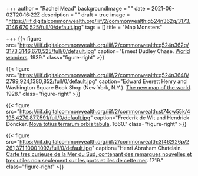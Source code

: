 +++
author = "Rachel Mead"
backgroundImage = ""
date = 2021-06-02T20:16:22Z
description = ""
draft = true
image = "https://iiif.digitalcommonwealth.org/iiif/2/commonwealth:q524n362q/3173,3146,670,525/full/0/default.jpg"
tags = []
title = "Map Monsters"

+++
{{< figure src="https://iiif.digitalcommonwealth.org/iiif/2/commonwealth:q524n362q/3173,3146,670,525/full/0/default.jpg" caption="Ernest Dudley Chase. [World wonders](https://collections.leventhalmap.org/search/commonwealth:q524n361f). 1939." class="figure-right" >}}

{{< figure src="https://iiif.digitalcommonwealth.org/iiif/2/commonwealth:q524n3648/2799,924,1380,852/full/0/default.jpg" caption="Edward Everett Henry and Washington Square Book Shop (New York, N.Y.). [The new map of the world](https://collections.leventhalmap.org/search/commonwealth:q524n361f). 1928." class="figure-right" >}}

{{< figure src="https://iiif.digitalcommonwealth.org/iiif/2/commonwealth:st74cw55k/4195,4270,877,591/full/0/default.jpg" caption="Frederik de Wit and Hendrick Doncker. [Nova totius terrarum orbis tabula](https://collections.leventhalmap.org/search/commonwealth:st74cw549). 1660." class="figure-right" >}}

{{< figure src="https://iiif.digitalcommonwealth.org/iiif/2/commonwealth:3f462t26p/2261,371,1000,1092/full/0/default.jpg" caption="Henri Abraham Chatelain. [Carte tres curieuse de la Mer du Sud, contenant des remarques nouvelles et tres utiles non seulement sur les ports et iles de cette mer](https://collections.leventhalmap.org/search/commonwealth:3f462t25d). 1719." class="figure-right" >}}